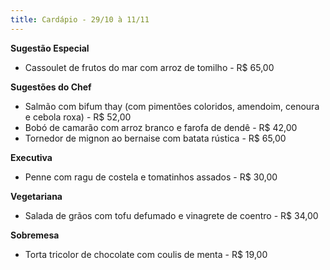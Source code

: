 ```yaml
---
title: Cardápio - 29/10 à 11/11
---
```

**Sugestão Especial**

* Cassoulet de frutos do mar com arroz de tomilho - R$ 65,00

**Sugestões do Chef**

* Salmão com bifum thay (com pimentões coloridos, amendoim, cenoura e cebola roxa) - R$ 52,00
* Bobó de camarão com arroz branco e farofa de dendê - R$ 42,00
* Tornedor de mignon ao bernaise com batata rústica - R$ 65,00

**Executiva**

* Penne com ragu de costela e tomatinhos assados - R$ 30,00

**Vegetariana**

* Salada de grãos com tofu defumado e vinagrete de coentro - R$ 34,00

**Sobremesa**

* Torta tricolor de chocolate com coulis de menta - R$ 19,00